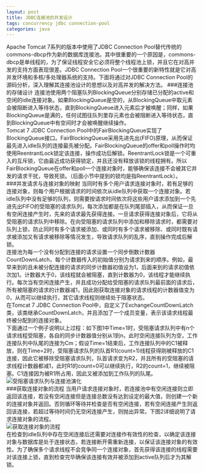 ```yaml
---
layout: post
title: JDBC连接池的并发设计
tags: concurrency jdbc connection-pool
categories: java
---
```

Apache Tomcat 7系列的版本中使用了JDBC Connection Pool替代传统的commons-dbcp作为新的数据库连接池。其中很重要的一个原因是，commons-dbcp是单线程的，为了保证线程安全它必须将整个线程池上锁，并且它在对高并发的支持方面表现很差。JDBC Connection Pool一个很重要的新特性就是它对高并发环境和多核/多处理器系统的支持。下面将通过对JDBC Connection Pool的源码分析，深入理解其连接池设计的思想以及对高并发的解决方法。
###连接池的存储设计
连接池使用两个阻塞队列BlockingQueue分别存储已分配的active和空闲的idle连接对象。如果BlockingQueue是空的，从BlockingQueue中取元素会被阻断进入等待状态，直到BlockingQueue进入元素后才被唤醒；同样，如果BlockingQueue是满的，任何试图往队列里存元素也会被阻断进入等待状态，直到BlockingQueue中有空间时才会被唤醒继续操作。  
Tomcat 7 JDBC Connection Pool中的FairBlockingQueue实现了BlockingQueue接口。FairBlockingQueue采用先进先出(FIFO)原理，从而保证最先进入idle队列的连接最先被分配。FairBlockingQueue的offer和poll操作时均使用ReentrantLock锁定该连接，操作成功后解锁。ReentrantLock锁是一个可重入的互斥锁，它由最近成功获得锁定，并且还没有释放该锁的线程拥有。所以FairBlockingQueue在offer和poll一个连接对象时，能够确保该连接不会被其它并发的请求干扰，导致死锁。（后面小节中提到的锁均是指ReentrantLock）。  
###并发请求与连接对象的映射
当同时有多个用户请求连接对象时，若有足够的连接对象，则每个用户根据请求的时间依次从idle队列中获取一个连接对象。若idle队列中没有足够的队列，则需要按请求时间依次将这些用户请求添加到一个先进先出FIFO的受阻塞的请求队列，每次添加都是在队列尾部插入，从而保证一旦有空闲连接产生时，先来的请求最先获得连接。一旦请求获得连接对象后，它将从受阻塞的请求队列中移除。在向受阻塞的请求队列中添加和移除请求时，都需要对队列上锁，防止同时有多个请求被添加、或同时有多个请求被移除、或同时既有请求被添加又有请求被移除等情况发生，导致请求队列的乱序，直到操作完成后解锁。  
连接池为每一个没有分配到连接的请求设置一个同步倒数计数器CountDownLatch，每个计数器传入的初始值分别为请求到来的顺序。例如，最早来到的且未被分配连接的请求的同步计数器初值设为1，后面来到的请求初值依次加1。计数器大于0，该线程就会被阻塞，直到计数器为0，该线程才能继续执行。每次当有空闲连接产生，并且成功分配给受阻塞的请求队列最前面的请求后，所有被阻塞的请求的计数器减1，因此刚获取连接对象的请求线程的计数器值变为0，从而可以继续执行，其它请求线程则继续处于阻塞状态。  
在Tomcat 7 JDBC Connection Pool中，自定义了ExchangeCountDownLatch类，该类继承CountDownLatch，并且添加了一个成员变量，表示该请求线程最终被分配到的连接对象。  
下面通过一个例子说明以上过程：如下图1中Time=1时，受阻塞请求队列中有n个请求线程受阻塞，各自的同步计数器值分别从1到n，此时空闲连接队列为空，工作连接队列中队尾的连接为Cm；假设Time=1结束后，工作连接队列中的C1被释放，则在Time=2时，受阻塞请求队列的队首R1(count=1)线程获得刚被释放的C1连接，因此它被移除受阻塞请求队列，队首请求变为R2，并且所有的受阻塞的请求线程计数器都减1，此时R1的count=0可以继续执行，R2的count=1，继续被阻塞。C1连接因为被R1所占用，因此又被添加到工作队列的队尾。  
![受阻塞请求队列与连接池演化]({{site.url}}/images/jdbc-connection-pool-1.png)  
###获取连接对象的流程
当用户请求连接对象时，若连接池中有空闲连接则立即返回该连接，若没有空闲连接但是连接总数没有达到设定的最大值，则创建一个新的连接对象并返回。否则循环等待并检查是否有空闲连接，若有空闲连接产生则返回该连接，若超过等待时间仍无空闲连接产生，则抛出异常。下图2详细说明了请求连接对象的流程。  
![获取连接对象的流程]({{site.url}}/images/jdbc-connection-pool-2.png)  
在检查到idle队列中存在空闲连接后还需要对连接作有效性的检查，以确定该连接对象与数据库是处于连接状态，若连接断开需重新连接，以保证该连接对象的有效性。为了确保多个请求线程不会竞争同一个连接对象，首先获得该连接的线程需要对该连接上锁，直到检查完毕确保该连接有效并被添加到active队列后才为其解锁。